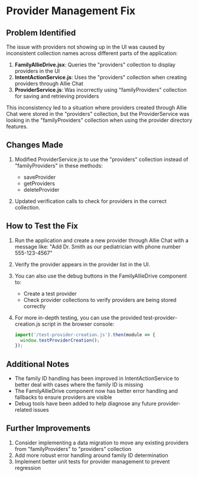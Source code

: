 # Provider Management Fix

## Problem Identified
The issue with providers not showing up in the UI was caused by inconsistent collection names across different parts of the application:

1. **FamilyAllieDrive.jsx**: Queries the "providers" collection to display providers in the UI
2. **IntentActionService.js**: Uses the "providers" collection when creating providers through Allie Chat
3. **ProviderService.js**: Was incorrectly using "familyProviders" collection for saving and retrieving providers

This inconsistency led to a situation where providers created through Allie Chat were stored in the "providers" collection, but the ProviderService was looking in the "familyProviders" collection when using the provider directory features.

## Changes Made

1. Modified ProviderService.js to use the "providers" collection instead of "familyProviders" in these methods:
   - saveProvider
   - getProviders
   - deleteProvider

2. Updated verification calls to check for providers in the correct collection.

## How to Test the Fix

1. Run the application and create a new provider through Allie Chat with a message like:
   "Add Dr. Smith as our pediatrician with phone number 555-123-4567"

2. Verify the provider appears in the provider list in the UI.

3. You can also use the debug buttons in the FamilyAllieDrive component to:
   - Create a test provider
   - Check provider collections to verify providers are being stored correctly

4. For more in-depth testing, you can use the provided test-provider-creation.js script in the browser console:
   ```javascript
   import('/test-provider-creation.js').then(module => {
     window.testProviderCreation();
   });
   ```

## Additional Notes

- The family ID handling has been improved in IntentActionService to better deal with cases where the family ID is missing
- The FamilyAllieDrive component now has better error handling and fallbacks to ensure providers are visible
- Debug tools have been added to help diagnose any future provider-related issues

## Further Improvements

1. Consider implementing a data migration to move any existing providers from "familyProviders" to "providers" collection
2. Add more robust error handling around family ID determination
3. Implement better unit tests for provider management to prevent regression